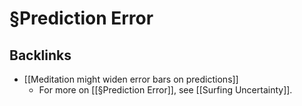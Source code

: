 # §Prediction Error

## Backlinks
* [[Meditation might widen error bars on predictions]]
	* For more on [[§Prediction Error]], see [[Surfing Uncertainty]].

<!-- {BearID:9FE60FD7-CFD7-421C-97A8-58F876476F67-35043-000043AA8E3B76F7} -->
